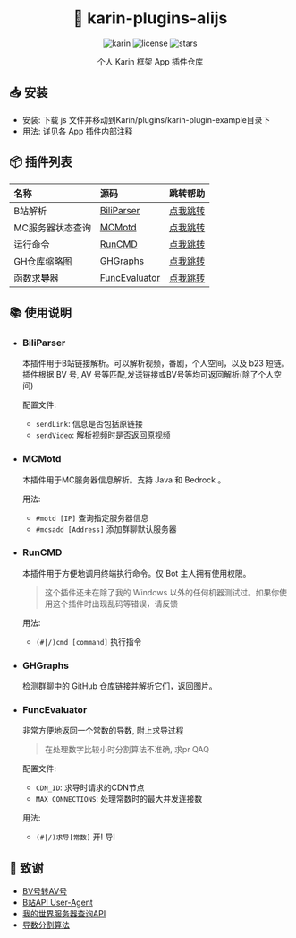 <div align="center">

# 🤖 karin-plugins-alijs


<p align="center">
  <img src="https://img.shields.io/badge/Karin-f0f0f0?style=for-the-badge" alt="karin">
  <img src="https://img.shields.io/github/license/Aliorpse/karin-plugins-alijs?style=for-the-badge" alt="license">
  <img src="https://img.shields.io/github/stars/Aliorpse/karin-plugins-alijs?style=for-the-badge" alt="stars">
</p>

<p align="center">个人 Karin 框架 App 插件仓库</p>

</div>

## 📥 安装

- 安装: 下载 js 文件并移动到Karin/plugins/karin-plugin-example目录下
- 用法: 详见各 App 插件内部注释

## 📦 插件列表
| 名称 | 源码 | 跳转帮助 |
|:-----|:-----|:-----|
| B站解析 | [BiliParser](https://github.com/Aliorpse/karin-plugins-alijs/blob/main/js/BiliParser.js) | [点我跳转](#BiliParser) |
| MC服务器状态查询 | [MCMotd](https://github.com/Aliorpse/karin-plugins-alijs/blob/main/js/MCMotd.js) | [点我跳转](#MCMotd) |
| 运行命令 | [RunCMD](https://github.com/Aliorpse/karin-plugins-alijs/blob/main/js/RunCMD.js) | [点我跳转](#RunCMD) |
| GH仓库缩略图 | [GHGraphs](https://github.com/Aliorpse/karin-plugins-alijs/blob/main/js/GHGraphs.js) | [点我跳转](#GHGraphs) |
| 函数求**导**器 |[FuncEvaluator](https://github.com/Aliorpse/karin-plugins-alijs/blob/main/js/function_evaluator.js) | [点我跳转](#FuncEvaluator) |

## 📚 使用说明
- ### BiliParser
  本插件用于B站链接解析。可以解析视频，番剧，个人空间，以及 b23 短链。<br>
  插件根据 BV 号, AV 号等匹配,发送链接或BV号等均可返回解析(除了个人空间)
  
    配置文件:
    - `sendLink`: 信息是否包括原链接
    - `sendVideo`: 解析视频时是否返回原视频
  
- ### MCMotd
  本插件用于MC服务器信息解析。支持 Java 和 Bedrock 。
  
    用法:
    - `#motd [IP]` 查询指定服务器信息
    - `#mcsadd [Address]` 添加群聊默认服务器

- ### RunCMD
  本插件用于方便地调用终端执行命令。仅 Bot 主人拥有使用权限。
  > 这个插件还未在除了我的 Windows 以外的任何机器测试过。如果你使用这个插件时出现乱码等错误，请反馈
  
    用法:
    - `(#|/)cmd [command]` 执行指令

- ### GHGraphs
  检测群聊中的 GitHub 仓库链接并解析它们，返回图片。

- ### FuncEvaluator
  非常方便地返回一个常数的导数, 附上求导过程
  > 在处理数字比较小时分割算法不准确, 求pr QAQ

    配置文件:
    - `CDN_ID`: 求导时请求的CDN节点
    - `MAX_CONNECTIONS`: 处理常数时的最大并发连接数
  
    用法:
    - `(#|/)求导[常数]` 开! 导!

## 🙏 致谢
- [BV号转AV号](https://www.zhihu.com/question/381784377/answer/1099438784)
- [B站API User-Agent](https://gitee.com/SmallK111407/earth-k-plugin)
- [我的世界服务器查询API](https://github.com/CikeyQi/mc-plugin)
- [导数分割算法](https://github.com/hect0x7/JMComic-Crawler-Python)
